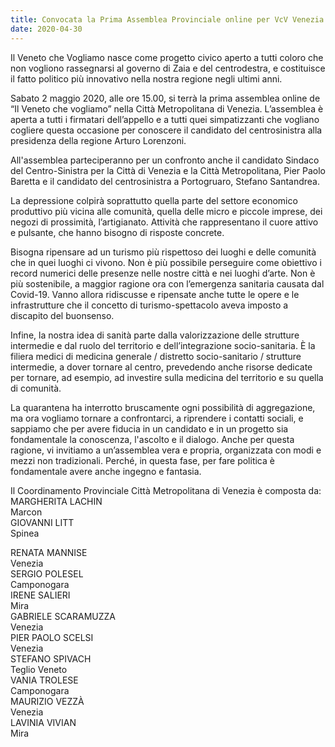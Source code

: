 ```yaml
---
title: Convocata la Prima Assemblea Provinciale online per VcV Venezia
date: 2020-04-30
---
```


Il Veneto che Vogliamo nasce come progetto civico aperto a tutti coloro che non vogliono rassegnarsi al governo di Zaia e del centrodestra, e costituisce il fatto politico più innovativo nella nostra regione negli ultimi anni.

Sabato 2 maggio 2020, alle ore 15.00, si terrà la prima assemblea online de “Il Veneto che vogliamo” nella Città Metropolitana di Venezia. L’assemblea è aperta a tutti i firmatari dell’appello e a tutti quei simpatizzanti che vogliano cogliere questa occasione per conoscere il candidato del centrosinistra alla presidenza della regione Arturo Lorenzoni.

All'assemblea parteciperanno per un confronto anche il candidato Sindaco del Centro-Sinistra per la Città di Venezia e la Città Metropolitana, Pier Paolo Baretta e il candidato del centrosinistra a Portogruaro, Stefano Santandrea.

La depressione colpirà soprattutto quella parte del settore economico produttivo più vicina alle comunità, quella delle micro e piccole imprese, dei negozi di prossimità, l’artigianato. Attività che rappresentano il cuore attivo e pulsante, che hanno bisogno di risposte concrete.

Bisogna ripensare ad un turismo più rispettoso dei luoghi e delle comunità che in quei luoghi ci vivono. Non è più possibile perseguire come obiettivo i record numerici delle presenze nelle nostre città e nei luoghi d’arte. Non è più sostenibile, a maggior ragione ora con l’emergenza sanitaria causata dal Covid-19. Vanno allora ridiscusse e ripensate anche tutte le opere e le infrastrutture che il concetto di turismo-spettacolo aveva imposto a discapito del buonsenso.

Infine, la nostra idea di sanità parte dalla valorizzazione delle strutture intermedie e dal ruolo del territorio e dell’integrazione socio-sanitaria. È la filiera medici di medicina generale / distretto socio-sanitario / strutture intermedie, a dover tornare al centro, prevedendo anche risorse dedicate per tornare, ad esempio, ad investire sulla medicina del territorio e su quella di comunità.

La quarantena ha interrotto bruscamente ogni possibilità di aggregazione, ma ora vogliamo tornare a confrontarci, a riprendere i contatti sociali, e sappiamo che per avere fiducia in un candidato e in un progetto sia fondamentale la conoscenza, l'ascolto e il dialogo. Anche per questa ragione, vi invitiamo a un’assemblea vera e propria, organizzata con modi e mezzi non tradizionali. Perché, in questa fase, per fare politica è fondamentale avere anche ingegno e fantasia.

Il Coordinamento Provinciale Città Metropolitana di Venezia è composta da:  
MARGHERITA LACHIN  
Marcon  
GIOVANNI LITT  
Spinea

RENATA MANNISE  
Venezia  
SERGIO POLESEL  
Camponogara  
IRENE SALIERI  
Mira  
GABRIELE SCARAMUZZA  
Venezia  
PIER PAOLO SCELSI  
Venezia  
STEFANO SPIVACH  
Teglio Veneto  
VANIA TROLESE  
Camponogara  
MAURIZIO VEZZÀ  
Venezia  
LAVINIA VIVIAN  
Mira
